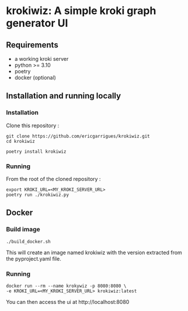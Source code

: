 # krokiwiz: A simple kroki graph generator UI


## Requirements

- a working kroki server
- python >= 3.10
- poetry
- docker (optional)

## Installation and running locally

### Installation

Clone this repository :

```shell
git clone https://github.com/ericgarrigues/krokiwiz.git
cd krokiwiz
```

```shell
poetry install krokiwiz
```

### Running

From the root of the cloned repository :

```shell
export KROKI_URL=<MY_KROKI_SERVER_URL>
poetry run ./krokiwiz.py
```

## Docker

### Build image

```shell
./build_docker.sh
```

This will create an image named krokiwiz with the version extracted from the
pyproject.yaml file.

### Running

```shell
docker run --rm --name krokywiz -p 8080:8080 \
-e KROKI_URL=<MY_KROKI_SERVER_URL> krokiwiz:latest
```

You can then access the ui at http://localhost:8080
